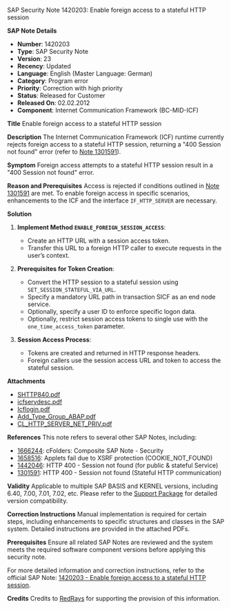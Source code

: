 SAP Security Note 1420203: Enable foreign access to a stateful HTTP session

**SAP Note Details**
- **Number**: 1420203
- **Type**: SAP Security Note
- **Version**: 23
- **Recency**: Updated
- **Language**: English (Master Language: German)
- **Category**: Program error
- **Priority**: Correction with high priority
- **Status**: Released for Customer
- **Released On**: 02.02.2012
- **Component**: Internet Communication Framework (BC-MID-ICF)

**Title**
Enable foreign access to a stateful HTTP session

**Description**
The Internet Communication Framework (ICF) runtime currently rejects foreign access to a stateful HTTP session, returning a "400 Session not found" error (refer to [Note 1301591](https://me.sap.com/notes/1301591)).

**Symptom**
Foreign access attempts to a stateful HTTP session result in a "400 Session not found" error.

**Reason and Prerequisites**
Access is rejected if conditions outlined in [Note 1301591](https://me.sap.com/notes/1301591) are met. To enable foreign access in specific scenarios, enhancements to the ICF and the interface `IF_HTTP_SERVER` are necessary.

**Solution**
1. **Implement Method `ENABLE_FOREIGN_SESSION_ACCESS`**:
   - Create an HTTP URL with a session access token.
   - Transfer this URL to a foreign HTTP caller to execute requests in the user’s context.
   
2. **Prerequisites for Token Creation**:
   - Convert the HTTP session to a stateful session using `SET_SESSION_STATEFUL_VIA_URL`.
   - Specify a mandatory URL path in transaction SICF as an end node service.
   - Optionally, specify a user ID to enforce specific logon data.
   - Optionally, restrict session access tokens to single use with the `one_time_access_token` parameter.

3. **Session Access Process**:
   - Tokens are created and returned in HTTP response headers.
   - Foreign callers use the session access URL and token to access the stateful session.

**Attachments**
- [SHTTP840.pdf](https://me.sap.com/sap/support/sapnotes/public/services/attachment.htm?iv_key=012006153200000717372009&iv_version=0023&iv_guid=39883E72E67C184AAB30649E4D8D1321)
- [icfservdesc.pdf](https://me.sap.com/sap/support/sapnotes/public/services/attachment.htm?iv_key=012006153200000717372009&iv_version=0023&iv_guid=87F5D140296E3745A5E5E354A8F3DDD3)
- [Icflogin.pdf](https://me.sap.com/sap/support/sapnotes/public/services/attachment.htm?iv_key=012006153200000717372009&iv_version=0023&iv_guid=2BBD39C31FBDB54092F4163D4BCF867A)
- [Add_Type_Group_ABAP.pdf](https://me.sap.com/sap/support/sapnotes/public/services/attachment.htm?iv_key=012006153200000717372009&iv_version=0023&iv_guid=E88553DCC26A354A8329CAFB689BDB83)
- [CL_HTTP_SERVER_NET_PRIV.pdf](https://me.sap.com/sap/support/sapnotes/public/services/attachment.htm?iv_key=012006153200000717372009&iv_version=0023&iv_guid=EFBA6D5179048D49B2D73AF4ECA6338E)

**References**
This note refers to several other SAP Notes, including:
- [1666244](https://me.sap.com/notes/1666244): cFolders: Composite SAP Note - Security
- [1658516](https://me.sap.com/notes/1658516): Applets fail due to XSRF protection (COOKIE_NOT_FOUND)
- [1442046](https://me.sap.com/notes/1442046): HTTP 400 - Session not found (for public & stateful Service)
- [1301591](https://me.sap.com/notes/1301591): HTTP 400 - Session not found (Stateful HTTP communication)
  
**Validity**
Applicable to multiple SAP BASIS and KERNEL versions, including 6.40, 7.00, 7.01, 7.02, etc. Please refer to the [Support Package](https://me.sap.com/supportpackage/SAPKB62070) for detailed version compatibility.

**Correction Instructions**
Manual implementation is required for certain steps, including enhancements to specific structures and classes in the SAP system. Detailed instructions are provided in the attached PDFs.

**Prerequisites**
Ensure all related SAP Notes are reviewed and the system meets the required software component versions before applying this security note.

For more detailed information and correction instructions, refer to the official SAP Note: [1420203 - Enable foreign access to a stateful HTTP session](https://me.sap.com/notes/1420203).

**Credits**
Credits to [RedRays](https://redrays.io) for supporting the provision of this information.